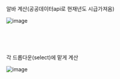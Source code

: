 알바 계산(공공데이터api로 현재년도 시급가져옴)

![image](https://github.com/gogiari/myproject/assets/125537936/9577d691-b4d5-46a4-82f3-06d959c4ea29)

<br>
<br>
<br>

각 드롭다운(select)에 맡게 계산

![image](https://github.com/gogiari/myproject/assets/125537936/7bb28cbd-458b-4ce8-975f-e2733ba41122)

